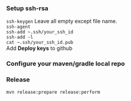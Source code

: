### Setup ssh-rsa

```ssh-keygen``` Leave all empty except file name.
<br/>
```ssh-agent```
<br/>
```ssh-add ~.ssh/your_ssh_id```
<br/>
```ssh-add -l```
<br/>
```cat ~.ssh/your_ssh_id.pub```
<br/>
Add <b>Deploy keys</b> to github

### Configure your maven/gradle local repo

### Release
```mvn release:prepare release:perform```